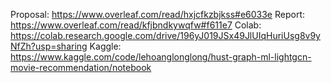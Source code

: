 Proposal: https://www.overleaf.com/read/hxjcfkzbjkss#e6033e
Report: https://www.overleaf.com/read/kfjbndkywqfw#f611e7
Colab: https://colab.research.google.com/drive/196yJ019JSx49JlUIqHuriUsg8v9yNfZh?usp=sharing
Kaggle: https://www.kaggle.com/code/lehoanglonglong/hust-graph-ml-lightgcn-movie-recommendation/notebook
